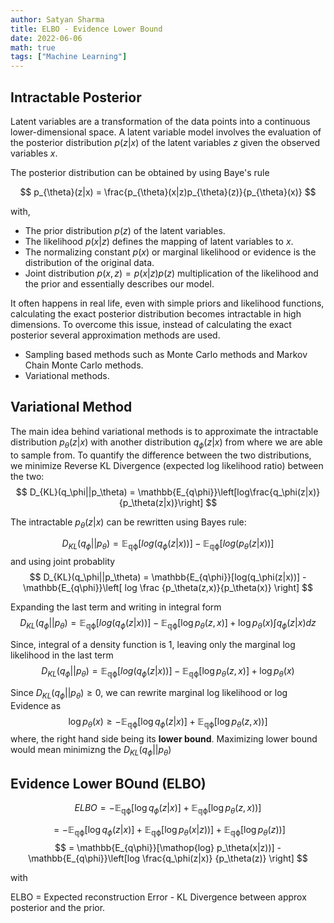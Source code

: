 ```yaml
---
author: Satyan Sharma
title: ELBO - Evidence Lower Bound 
date: 2022-06-06
math: true
tags: ["Machine Learning"]
---
```


<!--- 
https://theaisummer.com/latent-variable-models/
--->
 
## Intractable Posterior

Latent variables are a transformation of the data points into a continuous lower-dimensional space.
A latent variable model involves the evaluation of the posterior distribution $p(z|x)$
of the latent variables $z$ given the observed variables $x$.

The posterior distribution can be obtained by using Baye's rule

$$
p_{\theta}(z|x) = \frac{p_{\theta}(x|z)p_{\theta}(z)}{p_{\theta}(x)}
$$

with, 

- The prior distribution $p(z)$ of the latent variables.
- The likelihood $p(x|z)$ defines the mapping of latent variables to $x$.
- The normalizing constant $p(x)$ or marginal likelihood or evidence is the distribution of the original data.
- Joint distribution $p(x,z) = p(x|z)p(z)$ multiplication of the likelihood and the prior and essentially describes our model.


It often happens in real life, even with simple priors and likelihood functions, calculating the exact posterior distribution becomes intractable in high dimensions. To overcome this issue, instead of calculating the exact posterior several approximation methods are used.

- Sampling based methods such as Monte Carlo methods and Markov Chain Monte Carlo methods.
- Variational methods.

## Variational Method

The main idea behind variational methods is to approximate the intractable distribution $p_\theta(z|x)$ 
with another distribution $q_\phi (z|x)$ from where we are able to sample from. 
To quantify the difference between the two distributions, we minimize Reverse KL Divergence (expected log likelihood ratio) between the two:
$$
D_{KL}(q_\phi||p_\theta) = \mathbb{E_{q\phi}}\left[log\frac{q_\phi(z|x)}{p_\theta(z|x)}\right]
$$


The intractable $p_\theta(z|x)$ can be rewritten using Bayes rule:

$$
D_{KL}(q_\phi||p_\theta) = \mathbb{E_{q\phi}}[log(q_\phi(z|x))] - \mathbb{E_{q\phi}}[log(p_\theta(z|x))]
$$
and using joint probablity
$$
D_{KL}(q_\phi||p_\theta) = \mathbb{E_{q\phi}}[log(q_\phi(z|x))] - \mathbb{E_{q\phi}}\left[ log \frac {p_\theta(z,x)}{p_\theta(x)} \right]
$$

Expanding the last term and writing in integral form
$$
D_{KL}(q_\phi||p_\theta) = \mathbb{E_{q\phi}}[log(q_\phi(z|x))] - \mathbb{E_{q\phi}}[\mathop{log} p_\theta(z,x)] + \mathop{log} p_\theta(x)\int q_\phi(z|x)dz
$$

Since, integral of a density function is 1, leaving only the marginal log likelihood in the last term
$$
D_{KL}(q_\phi||p_\theta) = \mathbb{E_{q\phi}}[log(q_\phi(z|x))] - \mathbb{E_{q\phi}}[\mathop{log} p_\theta(z,x)] + \mathop{log} p_\theta(x)
$$

Since $D_{KL}(q_\phi||p_\theta) \geq 0$, we can rewrite marginal log likelihood or log Evidence as
$$
\mathop{log} p_\theta(x) \geq - \mathbb{E_{q\phi}}[\mathop{log}q_\phi(z|x)] + \mathbb{E_{q\phi}}[\mathop{log} p_\theta(z,x))]
$$
where, the right hand side being its **lower bound**. Maximizing lower bound would mean minimizng the $D_{KL}(q_\phi||p_\theta)$

## Evidence Lower BOund (ELBO)

$$
ELBO = - \mathbb{E_{q\phi}}[\mathop{log}q_\phi(z|x)] + \mathbb{E_{q\phi}}[\mathop{log} p_\theta(z,x))] 
$$

$$
 = - \mathbb{E_{q\phi}}[\mathop{log}q_\phi(z|x)] + \mathbb{E_{q\phi}}[\mathop{log} p_\theta(x|z))] + \mathbb{E_{q\phi}}[\mathop{log} p_\theta(z))]
$$
$$
= \mathbb{E_{q\phi}}[\mathop{log} p_\theta(x|z))] - \mathbb{E_{q\phi}}\left[log \frac{q_\phi(z|x)} {p_\theta(z)} \right]
$$

with 

ELBO = Expected reconstruction Error - KL Divergence between approx posterior and the prior.



